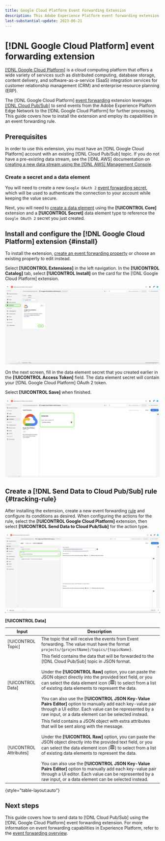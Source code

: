 ```yaml
---
title: Google Cloud Platform Event Forwarding Extension
description: This Adobe Experience Platform event forwarding extension sends Adobe Experience Edge Network events to Google Cloud Platform.
last-substantial-update: 2023-06-21
---
```

# [!DNL Google Cloud Platform] event forwarding extension

[[!DNL Google Cloud Platform]](https://cloud.google.com/) is a cloud computing platform that offers a wide variety of services such as distributed computing, database storage, content delivery, and software-as-a-service (SaaS) integration services for customer relationship management (CRM) and enterprise resource planning (ERP).

The [!DNL Google Cloud Platform] [event forwarding](../../../ui/event-forwarding/overview.md) extension leverages [[!DNL Cloud Pub/Sub]](https://cloud.google.com/pubsub) to send events from the Adobe Experience Platform Edge Network to the [!DNL Google Cloud Platform] for further processing. This guide covers how to install the extension and employ its capabilities in an event forwarding rule.

## Prerequisites

In order to use this extension, you must have an [!DNL Google Cloud Platform] account with an existing [!DNL Cloud Pub/Sub] topic. If you do not have a pre-existing data stream, see the [!DNL AWS] documentation on [creating a new data stream using the [!DNL AWS] Management Console](https://docs.aws.amazon.com/streams/latest/dev/how-do-i-create-a-stream.html).

### Create a secret and a data element

You will need to create a new `Google OAuth 2` [event forwarding secret](../../../ui/event-forwarding/secrets.md), which will be used to authenticate the connection to your account while keeping the value secure.

Next, you will need to [create a data element](../../../ui/managing-resources/data-elements.md#create-a-data-element) using the **[!UICONTROL Core]** extension and a **[!UICONTROL Secret]** data element type to reference the `Google OAuth 2` secret you just created.

## Install and configure the [!DNL Google Cloud Platform] extension {#install}

To install the extension, [create an event forwarding property](../../../ui/event-forwarding/overview.md#properties) or choose an existing property to edit instead.

Select **[!UICONTROL Extensions]** in the left navigation. In the **[!UICONTROL Catalog]** tab, select **[!UICONTROL Install]** on the card for the [!DNL Google Cloud Platform] extension.

![Install the [!DNL Google Cloud Platform] extension.](../../../images/extensions/server/google-cloud-platform/install-extension.png)

On the next screen, fill in the data element secret that you created earlier in the **[!UICONTROL Access Token]** field. The data element secret will contain your [!DNL Google Cloud Platform] OAuth 2 token.

Select **[!UICONTROL Save]** when finished.

![The [!DNL Google Cloud Platform] extension configuration page.](../../../images/extensions/server/google-cloud-platform/configure-extension.png)

## Create a [!DNL Send Data to Cloud Pub/Sub] rule {#tracking-rule}

After installing the extension, create a new event forwarding [rule](../../../ui/managing-resources/rules.md) and configure its conditions as desired. When configuring the actions for the rule, select the **[!UICONTROL Google Cloud Platform]** extension, then select **[!UICONTROL Send Data to Cloud Pub/Sub]** for the action type.

![Add an event forwarding rule action configuration.](../../../images/extensions/server/google-cloud-platform/event-action.png)

**[!UICONTROL Data]**

| Input | Description |
| --- | --- |
| [!UICONTROL Topic] | The topic that will receive the events from Event forwarding. The value must have the format `projects/{projectName}/topics/{topicName}`. |
| [!UICONTROL Data] | This field contains the data that will be forwarded to the [!DNL Cloud Pub/Sub] topic in JSON format.<br><br>Under the **[!UICONTROL Raw]** option, you can paste the JSON object directly into the provided text field, or you can select the data element icon (![Dataset icon](../../../images/extensions/server/aws/data-element-icon.png)) to select from a list of existing data elements to represent the data.<br><br>You can also use the **[!UICONTROL JSON Key-Value Pairs Editor]** option to manually add each key-value pair through a UI editor. Each value can be represented by a raw input, or a data element can be selected instead. |
| [!UICONTROL Attributes] | This field contains a JSON object with extra attributes that will be sent along with the message.<br><br>Under the **[!UICONTROL Raw]** option, you can paste the JSON object directly into the provided text field, or you can select the data element icon (![Dataset icon](../../../images/extensions/server/aws/data-element-icon.png)) to select from a list of existing data elements to represent the data.<br><br>You can also use the **[!UICONTROL JSON Key-Value Pairs Editor]** option to manually add each key-value pair through a UI editor. Each value can be represented by a raw input, or a data element can be selected instead. |

{style="table-layout:auto"}

## Next steps

This guide covers how to send data to [!DNL Cloud Pub/Sub] using the [!DNL Google Cloud Platform] event forwarding extension. For more information on event forwarding capabilities in Experience Platform, refer to the [event forwarding overview](../../../ui/event-forwarding/overview.md).